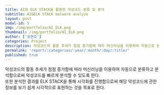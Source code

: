 ```yaml
---
title: AI와 ELK STACK을 활용한 악성코드 분류 및 분석
subtitle: AI&ELK STACK malware analyze
layout: post
modal-id: 5
img: /img/portfolio/AI_ELK.png
thumbnail: /img/portfolio/AI_ELK.png
author: ['송현호']
categories: Project
description: 악성코드의 활동 추세가 점점 증가함에 따라 머신러닝을 이용하여 자동으로 분류하고 분석함으로써 악성코드를 빠르게 분석할 수 있도록 한다. 또한 분석한 결과를 ELK STACK을 통해 시각화를 진행함으로써 해당 악성코드에 관한 정보를 보기 쉽게 시각적으로 표현하는 것을 목표로 한다.
permalink: 'report/:categories/:year/:month/:day/:title/'
published: true
---
```


악성코드의 활동 추세가 점점 증가함에 따라 머신러닝을 이용하여 자동으로 분류하고 분석함으로써 악성코드를 빠르게 분석할 수 있도록 한다.  
또한 분석한 결과를 ELK STACK을 통해 시각화를 진행함으로써 해당 악성코드에 관한 정보를 보기 쉽게 시각적으로 표현하는 것을 목표로 한다. 